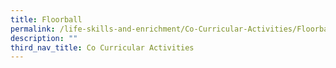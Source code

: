```yaml
---
title: Floorball
permalink: /life-skills-and-enrichment/Co-Curricular-Activities/Floorball/
description: ""
third_nav_title: Co Curricular Activities
---
```

